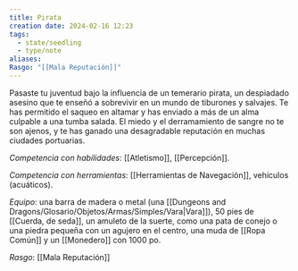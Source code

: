 ```yaml
---
title: Pirata
creation date: 2024-02-16 12:23
tags:
  - state/seedling
  - type/note
aliases: 
Rasgo: "[[Mala Reputación]]"
---
```


Pasaste tu juventud bajo la influencia de un temerario pirata, un despiadado asesino que te enseñó a sobrevivir en un mundo de tiburones y salvajes. Te has permitido el saqueo en altamar y has enviado a más de un alma culpable a una tumba salada. El miedo y el derramamiento de sangre no te son ajenos, y te has ganado una desagradable reputación en muchas ciudades portuarias.

*Competencia con habilidades*: [[Atletismo]], [[Percepción]].

*Competencia con herramientas*: [[Herramientas de Navegación]], vehículos (acuáticos).

*Equipo*: una barra de madera o metal (una [[Dungeons and Dragons/Glosario/Objetos/Armas/Simples/Vara|Vara]]), 50 pies de [[Cuerda, de seda]], un amuleto de la suerte, como una pata de conejo o una piedra pequeña con un agujero en el centro, una muda de [[Ropa Común]] y un [[Monedero]] con 1000 po.

*Rasgo*: [[Mala Reputación]]